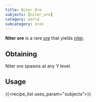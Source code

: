 ```yaml
---
title: Niter Ore
subjects: [niter_ore]
category: world
subcategory: ores
---
```


**Niter ore** is a rare [ore](https://minecraft.fandom.com/wiki/Ore) that yields [niter](../niter/).

Obtaining
---------

Niter ore spawns at any Y level.

Usage
-----

{{<recipe_list uses_param="subjects">}}